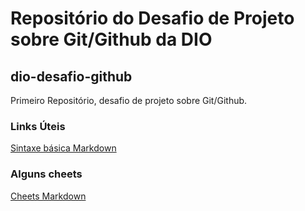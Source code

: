 # Repositório do Desafio de Projeto sobre Git/Github da DIO

## dio-desafio-github
Primeiro Repositório, desafio de projeto sobre Git/Github.

### Links Úteis
[Sintaxe básica Markdown](https://www.markdownguide.org/basic-syntax/)

### Alguns cheets
[Cheets Markdown](https://www.markdownguide.org/cheat-sheet/#basic-syntax)
